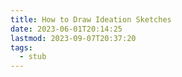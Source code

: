 ```yaml
---
title: How to Draw Ideation Sketches
date: 2023-06-01T20:14:25
lastmod: 2023-09-07T20:37:20
tags:
  - stub
---
```

